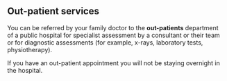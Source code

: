 ##  Out-patient services

You can be referred by your family doctor to the **out-patients** department
of a public hospital for specialist assessment by a consultant or their team
or for diagnostic assessments (for example, x-rays, laboratory tests,
physiotherapy).

If you have an out-patient appointment you will not be staying overnight in
the hospital.
